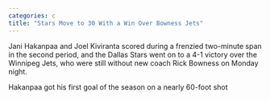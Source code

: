 ```yaml
---
categories: c
title: "Stars Move to 30 With a Win Over Bowness Jets"
---
```


Jani Hakanpaa and Joel Kiviranta scored during a frenzied two-minute span in the second period, and the Dallas Stars went on to a 4-1 victory over the Winnipeg Jets, who were still without new coach Rick Bowness on Monday night.



Hakanpaa got his first goal of the season on a nearly 60-foot shot 